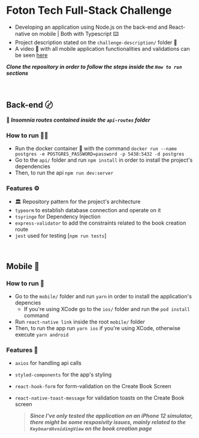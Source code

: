 # Foton Tech Full-Stack Challenge 

- Developing an application using Node.js on the back-end and React-native on mobile | Both with Typescript ⌨️
- Project description stated on the `challenge-description/` folder 📁
- A video 🎥 with all mobile application functionalities and validations can be seen [here](https://www.youtube.com/watch?v=Vb1VjrGGCw4)

**_Clone the repository in order to follow the steps inside the `How to run` sections_**

<br>

## Back-end 〄
**🚏 _Insomnia routes contained inside the `api-routes` folder_**
### How to run 🏃🏻
- Run the docker container 🐳 with the command `docker run --name postgres -e POSTGRES_PASSWORD=password -p 5438:5432 -d postgres`
- Go to the `api/` folder and run `npm install` in order to install the project's dependencies
- Then, to run the api `npm run dev:server`

### Features ⚙️
- 🏛 Repository pattern for the project's architecture
- `typeorm` to establish database connection and operate on it
- `tsyringe` for Dependency Injection
- `express-validator` to add the constraints related to the book creation route
- `jest` used for testing [`npm run tests`]

<br>

## Mobile 📱
### How to run 👟
- Go to the `mobile/` folder and run `yarn` in order to install the application's depencies
  - If you're using XCode go to the `ios/` folder and run the `pod install` command   
- Run `react-native link` inside the root `mobile/` folder 
- Then, to run the app run `yarn ios` if you're using XCode, otherwise execute `yarn android`

### Features 🔭
- `axios` for handling api calls 
- `styled-components` for the app's styling
- `react-hook-form` for form-validation on the Create Book Screen 
- `react-native-toast-message` for validation toasts on the Create Book screen 

  > **_Since I've only tested the application on an iPhone 12 simulator, there might be some resposivity issues, mainly related to the `KeyboardAvoidingView` on the book creation page_**
